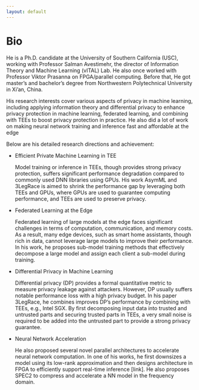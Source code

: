 ```yaml
---
layout: default
---
```


# Bio
He is a Ph.D. candidate at the University of Southern California (USC), 
working with Professor Salman Avestimehr, the director of Information Theory and Machine Learning (vITAL) Lab. 
He also once worked with Professor Viktor Prasanna on FPGA/parallel computing. 
Before that, He got master’s and bachelor’s degree from Northwestern Polytechnical University in Xi’an, China.

His research interests cover various aspects of privacy in machine learning, 
including applying information theory and differential privacy 
to enhance privacy protection in machine learning, federated learning, and 
combining with TEEs to boost privacy protection in practice. 
He also did a lot of work on making neural network training and inference fast and 
affordable at the edge

Below are his detailed research directions and achievement:

- Efficient Private Machine Learning in TEE

    Model training or inference in TEEs, though provides strong privacy protection, 
    suffers significant performance degradation compared to commonly used DNN libraries using GPUs. 
    His work AsymML and 3LegRace is aimed to shrink the performance gap by leveraging both TEEs and GPUs, 
    where GPUs are used to guarantee computing performance, and TEEs are used to preserve privacy.

- Federated Learning at the Edge
  
    Federated learning of large models at the edge faces significant challenges 
    in terms of computation, communication, and memory costs. 
    As a result, many edge devices, such as smart home assistants, though rich in data, 
    cannot leverage large models to improve their performance. 
    In his work, he proposes sub-model training methods that effectively decompose 
    a large model and assign each client a sub-model during training.

- Differential Privacy in Machine Learning

    Differential privacy (DP) provides a formal quantitative metric to measure privacy leakage 
    against attackers. However, DP usually suffers notable performance loss with 
    a high privacy budget. In his paper 3LegRace, he combines improves DP’s performance 
    by combining with TEEs, e.g., Intel SGX. By first decomposing input data into 
    trusted and untrusted parts and securing trusted parts in TEEs, 
    a very small noise is required to be added into the untrusted part to 
    provide a strong privacy guarantee.

- Neural Network Acceleration

    He also proposed several novel parallel architectures to accelerate neural network computation. 
    In one of his works, he first downsizes a model using its low-rank approximation and 
    then designs architecture in FPGA to efficiently support real-time inference [link]. 
    He also proposes SPEC2 to compress and accelerate a NN model in the frequency domain.
